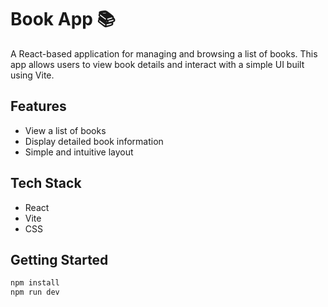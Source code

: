 # Book App 📚

A React-based application for managing and browsing a list of books. This app allows users to view book details and interact with a simple UI built using Vite.

## Features

- View a list of books
- Display detailed book information
- Simple and intuitive layout

## Tech Stack

- React
- Vite
- CSS

## Getting Started

```bash
npm install
npm run dev
